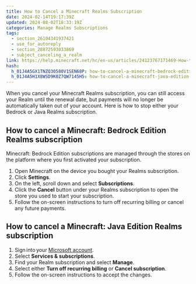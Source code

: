 ```yaml
---
title: How to Cancel a Minecraft Realms Subscription
date: 2024-02-14T19:17:39Z
updated: 2024-08-02T18:33:19Z
categories: Manage Realms Subscriptions
tags:
  - section_26104341937421
  - use_for_autoreply
  - section_28872593033869
  - subject_canceling_a_realm
link: https://help.minecraft.net/hc/en-us/articles/24123767171469-How-to-Cancel-a-Minecraft-Realms-Subscription
hash:
  h_01J4A5GX1TNZQ30580V1SEN68P: how-to-cancel-a-minecraft-bedrock-edition-realms-subscription
  h_01J4A5H1X8WSD9K0Z7QW7145H5: how-to-cancel-a-minecraft-java-edition-realms-subscription
---
```


When you cancel your Minecraft Realms subscription, you can still access your Realm until the renewal date, but payments will no longer be automatically taken out of your account. Here is how to stop either your Bedrock or Java Realms subscription.

## How to cancel a Minecraft: Bedrock Edition Realms subscription

Minecraft: Bedrock Edition subscriptions are managed through the stores on the platform where you first activated your subscription.  

1.  Open Minecraft on the device you bought your Realms subscription.
2.  Click **Settings**.
3.  On the left, scroll down and select **Subscriptions**.
4.  Click the **Cancel** button under your Realms subscription to open the store you used to start your subscription.
5.  Follow the on-screen instructions to turn off recurring billing or cancel any future payments.

## How to cancel a Minecraft: Java Edition Realms subscription

1.  Sign into your [Microsoft account](https://account.microsoft.com/billing/redeem).
2.  Select **Services & subscriptions**.
3.  Find your Realm subscription and select **Manage**.
4.  Select either **Turn off recurring billing** or **Cancel subscription**.
5.  Follow the on-screen instructions to accept the changes.
